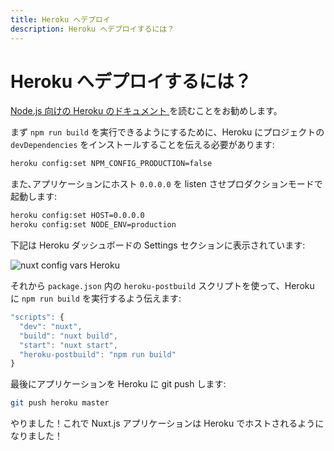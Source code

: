 ```yaml
---
title: Heroku へデプロイ
description: Heroku へデプロイするには？
---
```


# Heroku へデプロイするには？

[Node.js 向けの Heroku のドキュメント ](https://devcenter.heroku.com/articles/nodejs-support)を読むことをお勧めします。

まず `npm run build` を実行できるようにするために、Heroku にプロジェクトの `devDependencies` をインストールすることを伝える必要があります:

```bash
heroku config:set NPM_CONFIG_PRODUCTION=false
```

また､アプリケーションにホスト `0.0.0.0` を listen させプロダクションモードで起動します:

```bash
heroku config:set HOST=0.0.0.0
heroku config:set NODE_ENV=production
```

下記は Heroku ダッシュボードの Settings セクションに表示されています:

![nuxt config vars Heroku](https://i.imgur.com/EEKl6aS.png)

それから `package.json` 内の `heroku-postbuild` スクリプトを使って、Heroku に `npm run build` を実行するよう伝えます:

```js
"scripts": {
  "dev": "nuxt",
  "build": "nuxt build",
  "start": "nuxt start",
  "heroku-postbuild": "npm run build"
}
```

最後にアプリケーションを Heroku に git push します:

```bash
git push heroku master
```

やりました！これで Nuxt.js アプリケーションは Heroku でホストされるようになりました！
